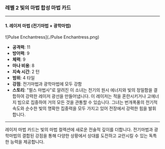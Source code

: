 ### 레벨 2 빛의 마법 합성 마법 카드

---

#### 1. 레이저 마법 (전기마법 + 광학마법)
 ![Pulse Enchantress](./Pulse Enchantress.png)

- **공격력**: 11
- **방어력**: 9
- **체력**: 9
- **마나 비용**: 8
- **지속 시간**: 2 턴
- **범위**: 4 타일
- **강점**: 전기마법과 광학마법에 모두 강함
- **스토리**: "펄스 마법사"로 알려진 이 소녀는 전기의 원시 에너지와 빛의 정밀함을 결합하여 강력한 레이저 광선을 만들어냅니다. 이 레이저는 적을 혼란시키거나 고에너지 빔으로 집중하여 거의 모든 것을 관통할 수 있습니다. 그녀는 번개폭풍의 전기적 속도와 순수한 빛의 명확한 집중력을 모두 가지고 있어 전장에서 강력한 힘을 발휘합니다.

---

레이저 마법 카드는 빛의 마법 컬렉션에 새로운 전술적 깊이를 더합니다. 전기마법과 광학마법의 결합된 강점을 통해 다양한 상황에서 상대를 도전하고 교란시킬 수 있는 독특한 능력을 제공합니다.